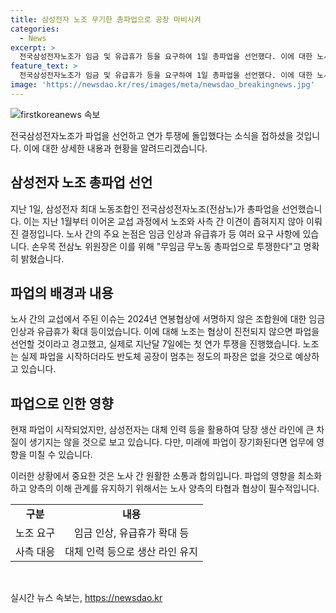 ```yaml
---
title: 삼성전자 노조 무기한 총파업으로 공장 마비시켜
categories:
  - News
excerpt: >
  전국삼성전자노조가 임금 및 유급휴가 등을 요구하여 1일 총파업을 선언했다. 이에 대한 노사 교섭이 이루어졌지만 합의점을 찾지 못해 무임금 무노동 총파업을 결정했다. 삼성전자 내 5개 노조 중 최대인 전삼노는 DS부문 직원들을 중심으로 구성되었고, 파업이 실제로 이뤄진다 해도 반도체 공장이 멈추는 정도의 파장은 없을 것으로 전망된다.
feature_text: >
  전국삼성전자노조가 임금 및 유급휴가 등을 요구하여 1일 총파업을 선언했다. 이에 대한 노사 교섭이 이루어졌지만 합의점을 찾지 못해 무임금 무노동 총파업을 결정했다. 삼성전자 내 5개 노조 중 최대인 전삼노는 DS부문 직원들을 중심으로 구성되었고, 파업이 실제로 이뤄진다 해도 반도체 공장이 멈추는 정도의 파장은 없을 것으로 전망된다.
image: 'https://newsdao.kr/res/images/meta/newsdao_breakingnews.jpg'
---
```


<p><img src="https://newsdao.kr/res/images/meta/newsdao_breakingnews.jpg" alt="firstkoreanews 속보" /></p>

<p data-ke-size="size16">전국삼성전자노조가 파업을 선언하고 연가 투쟁에 돌입했다는 소식을 접하셨을 것입니다. 이에 대한 상세한 내용과 현황을 알려드리겠습니다.</p>

<h2 data-ke-size="size26">삼성전자 노조 총파업 선언</h2>

<p data-ke-size="size16">지난 1일, 삼성전자 최대 노동조합인 전국삼성전자노조(전삼노)가 총파업을 선언했습니다. 이는 지난 1월부터 이어온 교섭 과정에서 노조와 사측 간 이견이 좁혀지지 않아 이뤄진 결정입니다. 노사 간의 주요 논점은 임금 인상과 유급휴가 등 여러 요구 사항에 있습니다. 손우목 전삼노 위원장은 이를 위해 "무임금 무노동 총파업으로 투쟁한다"고 명확히 밝혔습니다.</p>

<h2 data-ke-size="size26">파업의 배경과 내용</h2>

<p data-ke-size="size16">노사 간의 교섭에서 주된 이슈는 2024년 연봉협상에 서명하지 않은 조합원에 대한 임금 인상과 유급휴가 확대 등이었습니다. 이에 대해 노조는 협상이 진전되지 않으면 파업을 선언할 것이라고 경고했고, 실제로 지난달 7일에는 첫 연가 투쟁을 진행했습니다. 노조는 실제 파업을 시작하더라도 반도체 공장이 멈추는 정도의 파장은 없을 것으로 예상하고 있습니다.</p>

<h2 data-ke-size="size26">파업으로 인한 영향</h2>

<p data-ke-size="size16">현재 파업이 시작되었지만, 삼성전자는 대체 인력 등을 활용하여 당장 생산 라인에 큰 차질이 생기지는 않을 것으로 보고 있습니다. 다만, 미래에 파업이 장기화된다면 업무에 영향을 미칠 수 있습니다.</p>

<p>이러한 상황에서 중요한 것은 노사 간 원활한 소통과 합의입니다. 파업의 영향을 최소화하고 양측의 이해 관계를 유지하기 위해서는 노사 양측의 타협과 협상이 필수적입니다.</p>

<table>
  <tr>
    <td style="text-align: center; height: 17px;"><b>구분</b></td>
    <td style="text-align: center; height: 17px;"><b>내용</b></td>
  </tr>
  <tr>
    <td style="text-align: center; height: 17px;">노조 요구</td>
    <td style="text-align: center; height: 17px;">임금 인상, 유급휴가 확대 등</td>
  </tr>
  <tr>
    <td style="text-align: center; height: 17px;">사측 대응</td>
    <td style="text-align: center; height: 17px;">대체 인력 등으로 생산 라인 유지</td>
  </tr>
</table>

<p data-ke-size="size16">&nbsp;</p>
실시간 뉴스 속보는, <a href="https://newsdao.kr" rel="dofollow">https://newsdao.kr</a>


